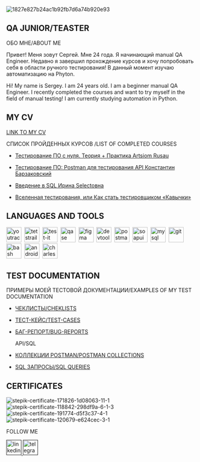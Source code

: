 ![1827e827b24ac1b92fb7d6a74b920e93](https://github.com/user-attachments/assets/2a7e9d0c-e8bf-4a45-96f5-25a2ff819645)

## QA JUNIOR/TEASTER 

ОБО МНЕ/ABOUT ME

Привет! Меня зовут Сергей. Мне 24 года. Я начинающий manual QA Engineer.
Недавно я завершил прохождение курсов и хочу попробовать себя в области ручного тестирования!
В данный момент изучаю автоматизацию на Phyton.

Hi! My name is Sergey. I am 24 years old. I am a beginner manual QA Engineer.
I recently completed the courses and want to try myself in the field of manual testing!
I am currently studying automation in Python.

## MY CV
[LINK TO MY CV]()

CПИСОК ПРОЙДЕННЫХ КУРСОВ /LIST OF COMPLETED COURSES

- [Тестирование ПО с нуля. Теория + Практика Artsiom Rusau](https://stepik.org/users/483341705/teach)

- [Тестирование ПО: Postman для тестирования API Константин Барзаковский](https://stepik.org/course/120679/syllabus)

- [Введение в SQL Ирина Selectовна](https://stepik.org/course/191774/info)

- [Вселенная тестирования, или Как стать тестировщиком «Кавычки»](https://stepik.org/course/118842/info)


## LANGUAGES AND TOOLS 
<div>
  <img src="https://upload.wikimedia.org/wikipedia/commons/thumb/8/8d/YouTrack_Icon.svg/1024px-YouTrack_Icon.svg.png?20200803082248" title="youtrack" alt="youtrack" width="40" height="40"/>&nbsp
  <img src="https://codahosted.io/packs/21236/unversioned/assets/LOGO/ba1091c59bab89cd2fd0f289622731fe16113d7b00905abe64759c313a4b73b76c1b0426076ed76cb74752234c734131df46992d5b8b48fc13e264240e4f7119f736cfeb64df36ded54b5cbf6198b9cadedf18dd0cac5c7dbcd16e6336c29363cd1292ba" title="testrail" alt="tetstrail" width="40" height="40"/>&nbsp
  <img src="https://docs.testit.software/images/testit_logo_icon_blue.png" title="test-it" alt="test-it" width="40" height="40"/>&nbsp
  <img src="https://luna1.co/eb0187.png" title="qase" alt="qase" width="40" height="40"/>&nbsp
  <img src="https://cdn.jsdelivr.net/gh/devicons/devicon/icons/figma/figma-original.svg" title="figma" alt="figma" width="40" height="40"/>&nbsp
  <img src="https://d33wubrfki0l68.cloudfront.net/38b5c953a4667366685d55db55d057c86db1fc54/a0fdc/static/acae6b24d940347661ca901ea07f47c1/chrome-dev-logo-icon.png" title="devtools" alt="devtools" width="40" height="40"/>&nbsp
  <img src="https://www.vectorlogo.zone/logos/getpostman/getpostman-icon.svg" title="postman" alt="postman" width="40" height="40"/>&nbsp
  <img src="https://static0.smartbear.co/smartbearbrand/media/images/home/soapui-icon.svg" title="soapui" alt="soapui" width="40" height="40"/>&nbsp
  <img src="https://cdn.jsdelivr.net/gh/devicons/devicon/icons/mysql/mysql-original.svg" title="mysql" alt="mysql" width="40" height="40"/>&nbsp
  <img src="https://cdn.jsdelivr.net/gh/devicons/devicon/icons/git/git-original.svg" title="git" alt="git" width="40" height="40"/>&nbsp
  <img src="https://upload.wikimedia.org/wikipedia/commons/thumb/4/4b/Bash_Logo_Colored.svg/1024px-Bash_Logo_Colored.svg.png?20180723054350" title="bash" alt="bash" width="40" height="40"/>&nbsp
  <img src="https://cdn.jsdelivr.net/gh/devicons/devicon/icons/androidstudio/androidstudio-original.svg" title="android-studio" alt="android-studio" width="40" height="40"/>&nbsp
  <img src="https://cdn.icon-icons.com/icons2/3053/PNG/512/charles_proxy_macos_bigsur_icon_190302.png" title="charles-proxy" alt="charles-proxy" width="40" height="40"/>&nbsp
</div>

  




## TEST DOCUMENTATION 

ПРИМЕРЫ МОЕЙ ТЕСТОВОЙ ДОКУМЕНТАЦИИ/EXAMPLES OF MY TEST DOCUMENTATION

- [ЧЕКЛИСТЫ/CHEKLISTS](https://docs.google.com/spreadsheets/d/1zCvcAqsDCrIimd-Knz_5QSRLyoQyYh0ep9u94OX-4B4/edit?usp=drive_link)
- [ТЕСТ-КЕЙС/TEST-CASES](https://github.com/SergeiQA7/TEST-CASE.git)
- [БАГ-РЕПОРТ/BUG-REPORTS](https://docs.google.com/spreadsheets/d/17OqjoBjU7DbVdBNwvKKk2jabwkNSkFLYBuD21wL1nWU/edit?gid=1065131984#gid=1065131984)

  API/SQL 

- [КОЛЛЕКЦИИ POSTMAN/POSTMAN COLLECTIONS]() 
- [SQL ЗАПРОСЫ/SQL QUERIES]()

## CERTIFICATES

![stepik-certificate-171826-1d08063-11-1](https://github.com/user-attachments/assets/13521103-aca0-49d9-8172-9499e104ebc9)
![stepik-certificate-118842-298df9a-6-1-3](https://github.com/user-attachments/assets/b27d95e3-2211-4eb8-9754-572d564d060d)
![stepik-certificate-191774-d5f3c37-4-1](https://github.com/user-attachments/assets/ba6421b1-c5cf-4636-9651-7ef91536220a)
![stepik-certificate-120679-e624cec-3-1](https://github.com/user-attachments/assets/25a7e390-34f8-4d18-8659-9b34090ae386)


FOLLOW ME 
  <div id="badges">
    <a href="" target="_blank">
      <img src="https://cdn-icons-png.flaticon.com/512/2504/2504799.png" width="40" height="40" alt="linkedin" />
    </a>
    <a href="" target="_blank">
      <img src="https://cdn-icons-png.flaticon.com/512/2111/2111646.png" width="40" height="40" alt="telegram" />
    </a>
  </div>



